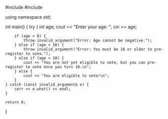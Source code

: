 #include <iostream>
#include<stdexcept>

using namespace std;

int main() {
    try {
        int age;
        cout << "Enter your age: ";
        cin >> age;

        if (age < 0) {
            throw invalid_argument("Error: Age cannot be negative.");
        } else if (age < 16) {
            throw invalid_argument("Error: You must be 16 or older to pre-register to vote.");
        } else if (age < 18) {
            cout << "You are not yet eligible to vote, but you can pre-register to vote once you turn 18.\n";
        } else {
            cout << "You are eligible to vote!\n";
        }
    } catch (const invalid_argument& e) {
        cerr << e.what() << endl;
    }

    return 0;
}
